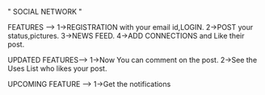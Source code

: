 " SOCIAL NETWORK "
       
FEATURES -->
  1->REGISTRATION with your email id,LOGIN.
  2->POST your status,pictures.
  3->NEWS FEED.
  4->ADD CONNECTIONS and Like their post.

UPDATED FEATURES-->
   1->Now You can comment on the post.
   2->See the Uses List who likes your post.

UPCOMING FEATURE -->
   1->Get the notifications


